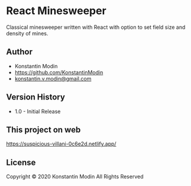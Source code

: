 # React Minesweeper

Classical minesweeper written with React with option to set field size and density of mines.

## Author

- Konstantin Modin
- https://github.com/KonstantinModin
- konstantin.v.modin@gmail.com

## Version History

- 1.0 - Initial Release

## This project on web

https://suspicious-villani-0c6e2d.netlify.app/

## License

Copyright © 2020 Konstantin Modin All Rights Reserved
